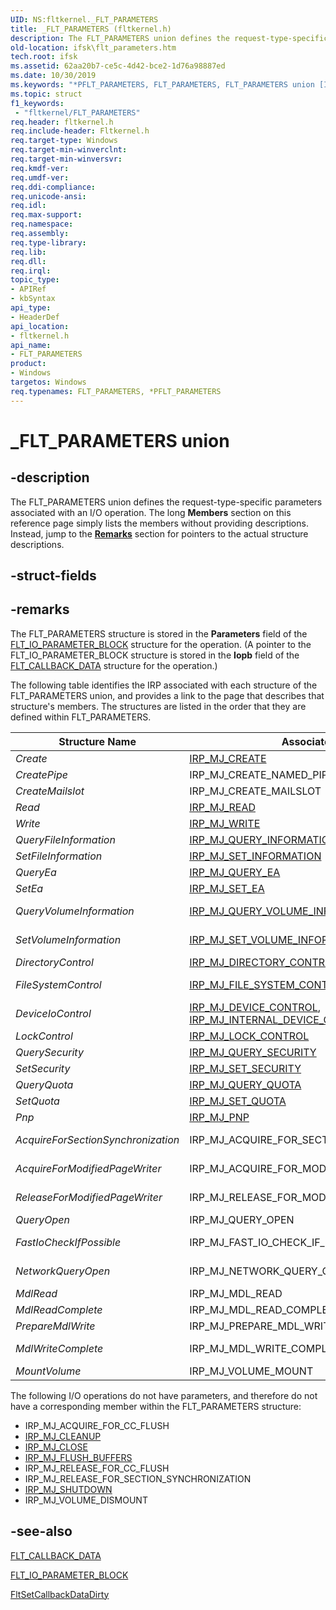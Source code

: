 ```yaml
---
UID: NS:fltkernel._FLT_PARAMETERS
title: _FLT_PARAMETERS (fltkernel.h)
description: The FLT_PARAMETERS union defines the request-type-specific parameters associated with an I/O operation.
old-location: ifsk\flt_parameters.htm
tech.root: ifsk
ms.assetid: 62aa20b7-ce5c-4d42-bce2-1d76a98887ed
ms.date: 10/30/2019
ms.keywords: "*PFLT_PARAMETERS, FLT_PARAMETERS, FLT_PARAMETERS union [Installable File System Drivers], FltSystemStructures_2ebb0ec7-76cc-49a3-b2ec-186f67369bbb.xml, PFLT_PARAMETERS, PFLT_PARAMETERS union pointer [Installable File System Drivers], _FLT_PARAMETERS, fltkernel/FLT_PARAMETERS, fltkernel/PFLT_PARAMETERS, ifsk.flt_parameters"
ms.topic: struct
f1_keywords:
 - "fltkernel/FLT_PARAMETERS"
req.header: fltkernel.h
req.include-header: Fltkernel.h
req.target-type: Windows
req.target-min-winverclnt: 
req.target-min-winversvr: 
req.kmdf-ver: 
req.umdf-ver: 
req.ddi-compliance: 
req.unicode-ansi: 
req.idl: 
req.max-support: 
req.namespace: 
req.assembly: 
req.type-library: 
req.lib: 
req.dll: 
req.irql: 
topic_type:
- APIRef
- kbSyntax
api_type:
- HeaderDef
api_location:
- fltkernel.h
api_name:
- FLT_PARAMETERS
product:
- Windows
targetos: Windows
req.typenames: FLT_PARAMETERS, *PFLT_PARAMETERS
---
```


# _FLT_PARAMETERS union

## -description

The FLT_PARAMETERS union defines the request-type-specific parameters associated with an I/O operation. The long **Members** section on this reference page simply lists the members without providing descriptions. Instead, jump to the [**Remarks**](#remarks) section for pointers to the actual structure descriptions.

## -struct-fields

## -remarks

The FLT_PARAMETERS structure is stored in the **Parameters** field of the [FLT_IO_PARAMETER_BLOCK](https://docs.microsoft.com/windows-hardware/drivers/ddi/fltkernel/ns-fltkernel-_flt_io_parameter_block) structure for the operation. (A pointer to the FLT_IO_PARAMETER_BLOCK structure is stored in the **Iopb** field of the [FLT_CALLBACK_DATA](https://docs.microsoft.com/windows-hardware/drivers/ddi/fltkernel/ns-fltkernel-_flt_callback_data) structure for the operation.)

The following table identifies the IRP associated with each structure of the FLT_PARAMETERS union, and provides a link to the page that describes that structure's members. The structures are listed in the order that they are defined within FLT_PARAMETERS.

| Structure Name | Associated IRP | Associated Reference Page |
| -------------- | -------------- | ------------------------- |
| *Create* | [IRP_MJ_CREATE](https://docs.microsoft.com/windows-hardware/drivers/ifs/irp-mj-create) | [FLT_PARAMETERS for IRP_MJ_CREATE](https://docs.microsoft.com/windows-hardware/drivers/ifs/flt-parameters-for-irp-mj-create) |
| *CreatePipe* | IRP_MJ_CREATE_NAMED_PIPE | [FLT_PARAMETERS for IRP_MJ_CREATE_NAMED_PIPE](https://docs.microsoft.com/windows-hardware/drivers/ifs/flt-parameters-for-irp-mj-create-pipe) |
| *CreateMailslot* | IRP_MJ_CREATE_MAILSLOT | [FLT_PARAMETERS for IRP_MJ_CREATE_MAILSLOT](https://docs.microsoft.com/windows-hardware/drivers/ifs/flt-parameters-for-irp-mj-create-mailslot) |
| *Read* | [IRP_MJ_READ](https://docs.microsoft.com/windows-hardware/drivers/ifs/irp-mj-read) | [FLT_PARAMETERS for IRP_MJ_READ](https://docs.microsoft.com/windows-hardware/drivers/ifs/flt-parameters-for-irp-mj-read) |
| *Write* | [IRP_MJ_WRITE](https://docs.microsoft.com/windows-hardware/drivers/ifs/irp-mj-write) | [FLT_PARAMETERS for IRP_MJ_WRITE](https://docs.microsoft.com/windows-hardware/drivers/ifs/flt-parameters-for-irp-mj-write) |
| *QueryFileInformation* | [IRP_MJ_QUERY_INFORMATION](https://docs.microsoft.com/windows-hardware/drivers/ifs/irp-mj-query-information) | [FLT_PARAMETERS for IRP_MJ_QUERY_INFORMATION](https://docs.microsoft.com/windows-hardware/drivers/ifs/flt-parameters-for-irp-mj-query-information) |
| *SetFileInformation* | [IRP_MJ_SET_INFORMATION](https://docs.microsoft.com/windows-hardware/drivers/ifs/irp-mj-set-information) | [FLT_PARAMETERS for IRP_MJ_SET_INFORMATION](https://docs.microsoft.com/windows-hardware/drivers/ifs/flt-parameters-for-irp-mj-set-information) |
| *QueryEa* | [IRP_MJ_QUERY_EA](https://docs.microsoft.com/windows-hardware/drivers/ifs/irp-mj-query-ea) | [FLT_PARAMETERS for IRP_MJ_QUERY_EA](https://docs.microsoft.com/windows-hardware/drivers/ifs/flt-parameters-for-irp-mj-query-ea) |
| *SetEa* | [IRP_MJ_SET_EA](https://docs.microsoft.com/windows-hardware/drivers/ifs/irp-mj-set-ea) | [FLT_PARAMETERS for IRP_MJ_SET_EA](https://docs.microsoft.com/windows-hardware/drivers/ifs/flt-parameters-for-irp-mj-set-ea) |
| *QueryVolumeInformation* | [IRP_MJ_QUERY_VOLUME_INFORMATION](https://docs.microsoft.com/windows-hardware/drivers/ifs/irp-mj-query-volume-information) | [FLT_PARAMETERS for IRP_MJ_QUERY_VOLUME_INFORMATION](https://docs.microsoft.com/windows-hardware/drivers/ifs/flt-parameters-for-irp-mj-query-volume-information) |
| *SetVolumeInformation* | [IRP_MJ_SET_VOLUME_INFORMATION](https://docs.microsoft.com/windows-hardware/drivers/ifs/irp-mj-set-volume-information) | [FLT_PARAMETERS for IRP_MJ_SET_VOLUME_INFORMATION](https://docs.microsoft.com/windows-hardware/drivers/ifs/flt-parameters-for-irp-mj-set-volume-information) |
| *DirectoryControl* | [IRP_MJ_DIRECTORY_CONTROL](https://docs.microsoft.com/windows-hardware/drivers/ifs/irp-mj-directory-control) | [FLT_PARAMETERS for IRP_MJ_DIRECTORY_CONTROL](https://docs.microsoft.com/windows-hardware/drivers/ifs/flt-parameters-for-irp-mj-directory-control) |
| *FileSystemControl* | [IRP_MJ_FILE_SYSTEM_CONTROL](https://docs.microsoft.com/windows-hardware/drivers/ifs/irp-mj-file-system-control) | [FLT_PARAMETERS for IRP_MJ_FILE_SYSTEM_CONTROL](https://docs.microsoft.com/windows-hardware/drivers/ifs/flt-parameters-for-irp-mj-file-system-control) |
| *DeviceIoControl* | [IRP_MJ_DEVICE_CONTROL](https://docs.microsoft.com/windows-hardware/drivers/ifs/irp-mj-device-control), [IRP_MJ_INTERNAL_DEVICE_CONTROL](https://docs.microsoft.com/windows-hardware/drivers/ifs/irp-mj-internal-device-control) | [FLT_PARAMETERS for IRP_MJ_DEVICE_CONTROL and IRP_MJ_INTERNAL_DEVICE_CONTROL](https://docs.microsoft.com/windows-hardware/drivers/ifs/flt-parameters-for-irp-mj-device-control-and-irp-mj-internal-device-co) |
| *LockControl* | [IRP_MJ_LOCK_CONTROL](https://docs.microsoft.com/windows-hardware/drivers/ifs/irp-mj-lock-control) | [FLT_PARAMETERS for IRP_MJ_LOCK_CONTROL](https://docs.microsoft.com/windows-hardware/drivers/ifs/flt-parameters-for-irp-mj-lock-control) |
| *QuerySecurity* | [IRP_MJ_QUERY_SECURITY](https://docs.microsoft.com/windows-hardware/drivers/ifs/irp-mj-query-security) | [FLT_PARAMETERS for IRP_MJ_QUERY_SECURITY](https://docs.microsoft.com/windows-hardware/drivers/ifs/flt-parameters-for-irp-mj-query-security) |
| *SetSecurity* | [IRP_MJ_SET_SECURITY](https://docs.microsoft.com/windows-hardware/drivers/ifs/irp-mj-set-security) | [FLT_PARAMETERS for IRP_MJ_SET_SECURITY](https://docs.microsoft.com/windows-hardware/drivers/ifs/flt-parameters-for-irp-mj-set-security) |
| *QueryQuota* | [IRP_MJ_QUERY_QUOTA](https://docs.microsoft.com/windows-hardware/drivers/ifs/irp-mj-query-quota) | [FLT_PARAMETERS for IRP_MJ_QUERY_QUOTA](https://docs.microsoft.com/windows-hardware/drivers/ifs/flt-parameters-for-irp-mj-query-quota) |
| *SetQuota* | [IRP_MJ_SET_QUOTA](https://docs.microsoft.com/windows-hardware/drivers/ifs/irp-mj-set-quota) | [FLT_PARAMETERS for IRP_MJ_SET_QUOTA](https://docs.microsoft.com/windows-hardware/drivers/ifs/flt-parameters-for-irp-mj-set-quota) |
| *Pnp* | [IRP_MJ_PNP](https://docs.microsoft.com/windows-hardware/drivers/ifs/irp-mj-pnp) | [FLT_PARAMETERS for IRP_MJ_PNP](https://docs.microsoft.com/windows-hardware/drivers/ifs/flt-parameters-for-irp-mj-pnp) |
| *AcquireForSectionSynchronization* | IRP_MJ_ACQUIRE_FOR_SECTION_SYNCHRONIZATION | [FLT_PARAMETERS for IRP_MJ_ACQUIRE_FOR_SECTION_SYNCHRONIZATION](https://docs.microsoft.com/windows-hardware/drivers/ifs/flt-parameters-for-irp-mj-acquire-for-section-synchronization) |
| *AcquireForModifiedPageWriter* | IRP_MJ_ACQUIRE_FOR_MOD_WRITE | [FLT_PARAMETERS for IRP_MJ_ACQUIRE_FOR_MOD_WRITE](https://docs.microsoft.com/windows-hardware/drivers/ifs/flt-parameters-for-irp-mj-acquire-for-mod-write) |
| *ReleaseForModifiedPageWriter* | IRP_MJ_RELEASE_FOR_MOD_WRITE | [FLT_PARAMETERS for IRP_MJ_RELEASE_FOR_MOD_WRITE](https://docs.microsoft.com/windows-hardware/drivers/ifs/flt-parameters-for-irp-mj-release-for-mod-write) |
| *QueryOpen* | IRP_MJ_QUERY_OPEN | [FLT_PARAMETERS for IRP_MJ_QUERY_OPEN](https://docs.microsoft.com/windows-hardware/drivers/ifs/flt-parameters-for-irp-mj-query-open) |
| *FastIoCheckIfPossible* | IRP_MJ_FAST_IO_CHECK_IF_POSSIBLE | [FLT_PARAMETERS for IRP_MJ_FAST_IO_CHECK_IF_POSSIBLE](https://docs.microsoft.com/windows-hardware/drivers/ifs/flt-parameters-for-irp-mj-fast-io-check-if-possible) |
| *NetworkQueryOpen* | IRP_MJ_NETWORK_QUERY_OPEN | [FLT_PARAMETERS for IRP_MJ_NETWORK_QUERY_OPEN](https://docs.microsoft.com/windows-hardware/drivers/ifs/flt-parameters-for-irp-mj-network-query-open) |
| *MdlRead* | IRP_MJ_MDL_READ | [FLT_PARAMETERS for IRP_MJ_MDL_READ](https://docs.microsoft.com/windows-hardware/drivers/ifs/flt-parameters-for-irp-mj-mdl-read) |
| *MdlReadComplete* | IRP_MJ_MDL_READ_COMPLETE | [FLT_PARAMETERS for IRP_MJ_MDL_READ_COMPLETE](https://docs.microsoft.com/windows-hardware/drivers/ifs/flt-parameters-for-irp-mj-mdl-read-complete) |
| *PrepareMdlWrite* | IRP_MJ_PREPARE_MDL_WRITE | [FLT_PARAMETERS for IRP_MJ_PREPARE_MDL_WRITE](https://docs.microsoft.com/windows-hardware/drivers/ifs/flt-parameters-for-irp-mj-prepare-mdl-write) |
| *MdlWriteComplete* | IRP_MJ_MDL_WRITE_COMPLETE | [FLT_PARAMETERS for IRP_MJ_MDL_WRITE_COMPLETE](https://docs.microsoft.com/windows-hardware/drivers/ifs/flt-parameters-for-irp-mj-mdl-write-complete) |
| *MountVolume* | IRP_MJ_VOLUME_MOUNT | [FLT_PARAMETERS for IRP_MJ_VOLUME_MOUNT](https://docs.microsoft.com/windows-hardware/drivers/ifs/flt-parameters-for-irp-mj-volume-mount) |

The following I/O operations do not have parameters, and therefore do not have a corresponding member within the FLT_PARAMETERS structure:

- IRP_MJ_ACQUIRE_FOR_CC_FLUSH
- [IRP_MJ_CLEANUP](https://docs.microsoft.com/windows-hardware/drivers/ifs/irp-mj-cleanup)
- [IRP_MJ_CLOSE](https://docs.microsoft.com/windows-hardware/drivers/ifs/irp-mj-close)
- [IRP_MJ_FLUSH_BUFFERS](https://docs.microsoft.com/windows-hardware/drivers/ifs/irp-mj-flush-buffers)
- IRP_MJ_RELEASE_FOR_CC_FLUSH
- IRP_MJ_RELEASE_FOR_SECTION_SYNCHRONIZATION
- [IRP_MJ_SHUTDOWN](https://docs.microsoft.com/windows-hardware/drivers/ifs/irp-mj-shutdown)
- IRP_MJ_VOLUME_DISMOUNT

## -see-also

[FLT_CALLBACK_DATA](https://docs.microsoft.com/windows-hardware/drivers/ddi/fltkernel/ns-fltkernel-_flt_callback_data)

[FLT_IO_PARAMETER_BLOCK](https://docs.microsoft.com/windows-hardware/drivers/ddi/fltkernel/ns-fltkernel-_flt_io_parameter_block)

[FltSetCallbackDataDirty](https://docs.microsoft.com/windows-hardware/drivers/ddi/fltkernel/nf-fltkernel-fltsetcallbackdatadirty)
